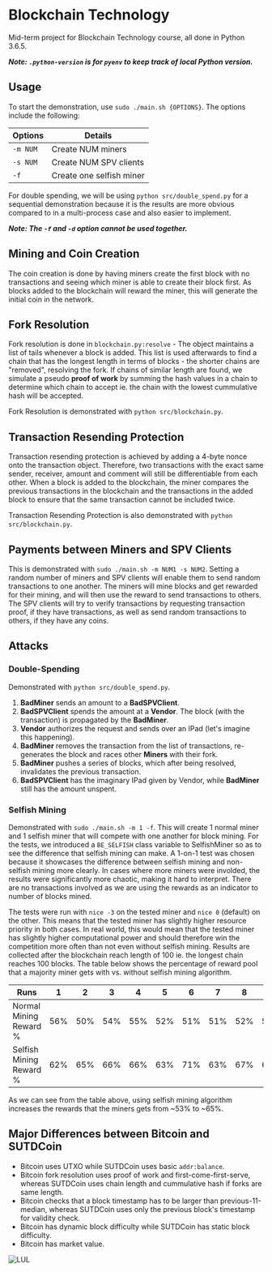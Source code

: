 # Blockchain Technology
Mid-term project for Blockchain Technology course, all done in Python 3.6.5.

___Note: `.python-version` is for `pyenv` to keep track of local Python
version.___

## Usage
To start the demonstration, use `sudo ./main.sh {OPTIONS}`. The options include
the following:

| Options   | Details                   |
|-----------|---------------------------|
| `-m NUM`  | Create NUM miners         |
| `-s NUM`  | Create NUM SPV clients    |
| `-f`      | Create one selfish miner  |

For double spending, we will be using `python src/double_spend.py` for a
sequential demonstration because it is the results are more obvious compared to
in a multi-process case and also easier to implement.

___Note: The `-f` and `-d` option cannot be used together.___

## Mining and Coin Creation

The coin creation is done by having miners create the first block with 
no transactions and seeing which miner is able to create their block 
first. As blocks added to the blockchain will reward the miner, this will 
generate the initial coin in the network.

## Fork Resolution

Fork resolution is done in `blockchain.py:resolve` - The object maintains 
a list of tails whenever a block is added. This list is used afterwards to 
find a chain that has the longest length in terms of blocks - the shorter 
chains are "removed", resolving the fork. If chains of similar length are 
found, we simulate a pseudo **proof of work** by summing the hash values in 
a chain to determine which chain to accept ie. the chain with the lowest 
cummulative hash will be accepted.

Fork Resolution is demonstrated with `python src/blockchain.py`.

## Transaction Resending Protection

Transaction resending protection is achieved by adding a 4-byte nonce onto the
transaction object. Therefore, two transactions with the exact same sender, 
receiver, amount and comment will still be differentiable from each other. 
When a block is added to the blockchain, the miner compares the previous 
transactions in the blockchain and the transactions in the added block to
ensure that the same transaction cannot be included twice.

Transaction Resending Protection is also demonstrated with 
`python src/blockchain.py`.

## Payments between Miners and SPV Clients

This is demonstrated with `sudo ./main.sh -m NUM1 -s NUM2`. 
Setting a random number of miners and SPV clients will enable them to 
send random transactions to one another. The miners will mine blocks and get
rewarded for their mining, and will then use the reward to send transactions
to others. The SPV clients will try to verify transactions by requesting
transaction proof, if they have transactions, as well as send random 
transactions to others, if they have any coins.

## Attacks

### Double-Spending

Demonstrated with `python src/double_spend.py`. 
1. **BadMiner** sends an amount to a **BadSPVClient**.
2. **BadSPVClient** spends the amount at a **Vendor**. The block 
(with the transaction) is propagated by the **BadMiner**.
3. **Vendor** authorizes the request and sends over an IPad 
(let's imagine this happening).
4. **BadMiner** removes the transaction from the list of transactions, 
re-generates the block and races other **Miners** with their fork.
5. **BadMiner** pushes a series of blocks, which after being resolved, 
invalidates the previous transaction. 
6. **BadSPVClient** has the imaginary IPad given by Vendor, while **BadMiner** 
still has the amount unspent.

### Selfish Mining

Demonstrated with `sudo ./main.sh -m 1 -f`. This will create 1 normal miner and
1 selfish miner that will compete with one another for block mining. For the 
tests, we introduced a `BE_SELFISH` class variable to SelfishMiner so as to 
see the difference that selfish mining can make. A 1-on-1 test was chosen 
because it showcases the difference between selfish mining and non-selfish 
mining more clearly. In cases where more miners were involded, the results 
were significantly more chaotic, making it hard to interpret. There are no 
transactions involved as we are using the rewards as an indicator to number 
of blocks mined.

The tests were run with `nice -3` on the tested miner and `nice 0` (default) 
on the other. This means that the tested miner has slightly higher resource
priority in both cases. In real world, this would mean that the tested miner 
has slightly higher computational power and should therefore win the
competition more often than not even without selfish mining. Results are 
collected after the blockchain reach length of 100 ie. the longest chain 
reaches 100 blocks. The table below shows the percentage of reward pool that
a majority miner gets with vs. without selfish mining algorithm. 

| Runs                      | 1    | 2    | 3    | 4    | 5    | 6    | 7    | 8    | Average |
|---------------------------|------|------|------|------|------|------|------|------|---------|
| Normal Mining Reward %    | 56%  | 50%  | 54%  | 55%  | 52%  | 51%  | 51%  | 52%  | 52.625% |
| Selfish Mining Reward %   | 62%  | 65%  | 66%  | 66%  | 63%  | 71%  | 63%  | 67%  | 65.375% |

As we can see from the table above, using selfish mining algorithm increases
the rewards that the miners gets from ~53% to ~65%.


## Major Differences between Bitcoin and SUTDCoin
- Bitcoin uses UTXO while SUTDCoin uses basic `addr:balance`.
- Bitcoin fork resolution uses proof of work and first-come-first-serve, 
    whereas SUTDCoin uses chain length and cummulative hash if forks are same 
    length.
- Bitcoin checks that a block timestamp has to be larger than
    previous-11-median, whereas SUTDCoin uses only the previous block's
    timestamp for validity check.
- Bitcoin has dynamic block difficulty while SUTDCoin has static block
    difficulty.
- Bitcoin has market value.

![LUL](https://ih0.redbubble.net/image.500553700.1057/sticker,375x360-bg,ffffff.u2.png)
